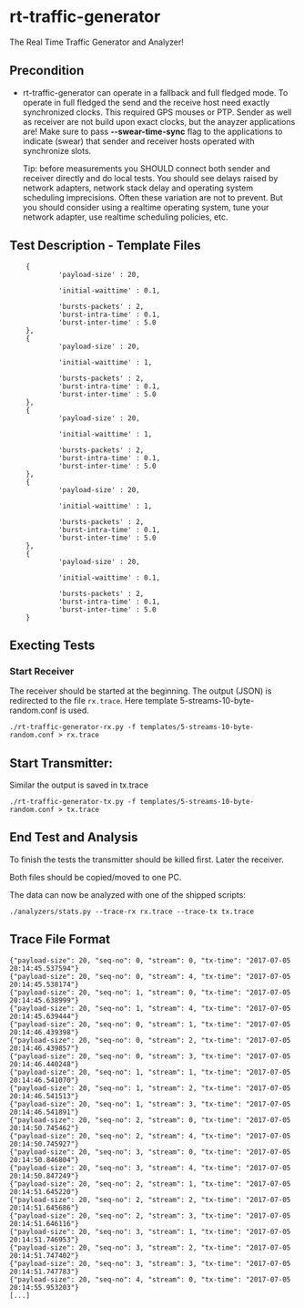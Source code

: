 # rt-traffic-generator

The Real Time Traffic Generator and Analyzer!

## Precondition

- rt-traffic-generator can operate in a fallback and full fledged mode. To
	operate in full fledged the send and the receive host need exactly
	synchronized clocks. This required GPS mouses or PTP. Sender as well as
	receiver are not build upon exact clocks, but the anayzer applications are!
	Make sure to pass **--swear-time-sync** flag to the applications to indicate
	(swear) that sender and receiver hosts operated with synchronize slots.

	Tip: before measurements you SHOULD connect both sender and receiver directly
	and do local tests. You should see delays raised by network adapters, network
	stack delay and operating system scheduling imprecisions. Often these variation
	are not to prevent. But you should consider using a realtime operating system,
	tune your network adapter, use realtime scheduling policies, etc.

## Test Description - Template Files

```
	{
			'payload-size' : 20,

			'initial-waittime' : 0.1,

			'bursts-packets' : 2,
			'burst-intra-time' : 0.1,
			'burst-inter-time' : 5.0
	},
	{
			'payload-size' : 20,

			'initial-waittime' : 1,

			'bursts-packets' : 2,
			'burst-intra-time' : 0.1,
			'burst-inter-time' : 5.0
	},
	{
			'payload-size' : 20,

			'initial-waittime' : 1,

			'bursts-packets' : 2,
			'burst-intra-time' : 0.1,
			'burst-inter-time' : 5.0
	},
	{
			'payload-size' : 20,

			'initial-waittime' : 1,

			'bursts-packets' : 2,
			'burst-intra-time' : 0.1,
			'burst-inter-time' : 5.0
	},
	{
			'payload-size' : 20,

			'initial-waittime' : 0.1,

			'bursts-packets' : 2,
			'burst-intra-time' : 0.1,
			'burst-inter-time' : 5.0
	}
```

## Execting Tests

### Start Receiver

The receiver should be started at the beginning. The output (JSON) is redirected to the file `rx.trace`.
Here template 5-streams-10-byte-random.conf is used.

```
./rt-traffic-generator-rx.py -f templates/5-streams-10-byte-random.conf > rx.trace
```

## Start Transmitter:

Similar the output is saved in tx.trace

```
./rt-traffic-generator-tx.py -f templates/5-streams-10-byte-random.conf > tx.trace
```

## End Test and Analysis

To finish the tests the transmitter should be killed first. Later the receiver.

Both files should be copied/moved to one PC.

The data can now be analyzed with one of the shipped scripts:

```
./analyzers/stats.py --trace-rx rx.trace --trace-tx tx.trace
```

## Trace File Format

```
{"payload-size": 20, "seq-no": 0, "stream": 0, "tx-time": "2017-07-05 20:14:45.537594"}
{"payload-size": 20, "seq-no": 0, "stream": 4, "tx-time": "2017-07-05 20:14:45.538174"}
{"payload-size": 20, "seq-no": 1, "stream": 0, "tx-time": "2017-07-05 20:14:45.638999"}
{"payload-size": 20, "seq-no": 1, "stream": 4, "tx-time": "2017-07-05 20:14:45.639444"}
{"payload-size": 20, "seq-no": 0, "stream": 1, "tx-time": "2017-07-05 20:14:46.439398"}
{"payload-size": 20, "seq-no": 0, "stream": 2, "tx-time": "2017-07-05 20:14:46.439857"}
{"payload-size": 20, "seq-no": 0, "stream": 3, "tx-time": "2017-07-05 20:14:46.440248"}
{"payload-size": 20, "seq-no": 1, "stream": 1, "tx-time": "2017-07-05 20:14:46.541070"}
{"payload-size": 20, "seq-no": 1, "stream": 2, "tx-time": "2017-07-05 20:14:46.541513"}
{"payload-size": 20, "seq-no": 1, "stream": 3, "tx-time": "2017-07-05 20:14:46.541891"}
{"payload-size": 20, "seq-no": 2, "stream": 0, "tx-time": "2017-07-05 20:14:50.745462"}
{"payload-size": 20, "seq-no": 2, "stream": 4, "tx-time": "2017-07-05 20:14:50.745927"}
{"payload-size": 20, "seq-no": 3, "stream": 0, "tx-time": "2017-07-05 20:14:50.846804"}
{"payload-size": 20, "seq-no": 3, "stream": 4, "tx-time": "2017-07-05 20:14:50.847249"}
{"payload-size": 20, "seq-no": 2, "stream": 1, "tx-time": "2017-07-05 20:14:51.645220"}
{"payload-size": 20, "seq-no": 2, "stream": 2, "tx-time": "2017-07-05 20:14:51.645686"}
{"payload-size": 20, "seq-no": 2, "stream": 3, "tx-time": "2017-07-05 20:14:51.646116"}
{"payload-size": 20, "seq-no": 3, "stream": 1, "tx-time": "2017-07-05 20:14:51.746953"}
{"payload-size": 20, "seq-no": 3, "stream": 2, "tx-time": "2017-07-05 20:14:51.747402"}
{"payload-size": 20, "seq-no": 3, "stream": 3, "tx-time": "2017-07-05 20:14:51.747783"}
{"payload-size": 20, "seq-no": 4, "stream": 0, "tx-time": "2017-07-05 20:14:55.953203"}
[...]
```

